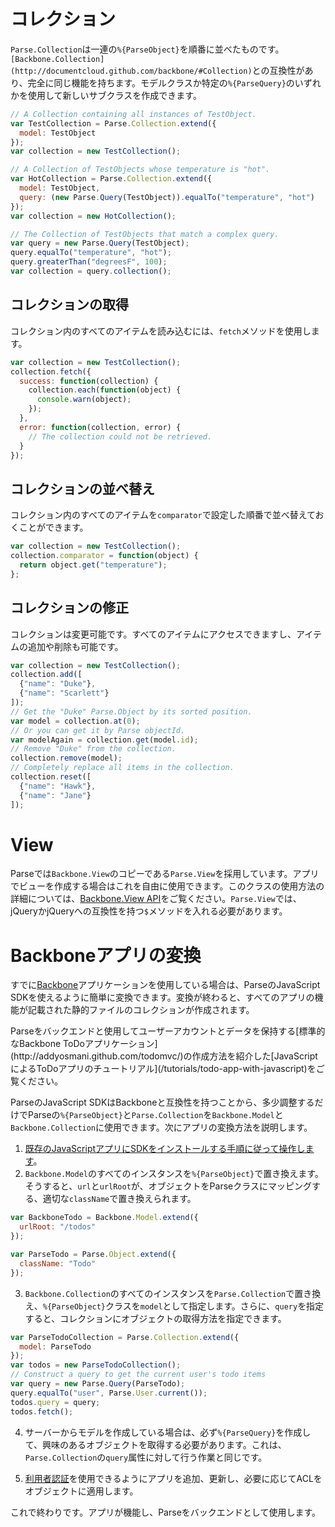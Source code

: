 # コレクション

`Parse.Collection`は一連の`%{ParseObject}`を順番に並べたものです。`[Backbone.Collection](http://documentcloud.github.com/backbone/#Collection)`との互換性があり、完全に同じ機能を持ちます。モデルクラスか特定の`%{ParseQuery}`のいずれかを使用して新しいサブクラスを作成できます。

```js
// A Collection containing all instances of TestObject.
var TestCollection = Parse.Collection.extend({
  model: TestObject
});
var collection = new TestCollection();

// A Collection of TestObjects whose temperature is "hot".
var HotCollection = Parse.Collection.extend({
  model: TestObject,
  query: (new Parse.Query(TestObject)).equalTo("temperature", "hot")
});
var collection = new HotCollection();

// The Collection of TestObjects that match a complex query.
var query = new Parse.Query(TestObject);
query.equalTo("temperature", "hot");
query.greaterThan("degreesF", 100);
var collection = query.collection();
```


## コレクションの取得

コレクション内のすべてのアイテムを読み込むには、`fetch`メソッドを使用します。

```js
var collection = new TestCollection();
collection.fetch({
  success: function(collection) {
    collection.each(function(object) {
      console.warn(object);
    });
  },
  error: function(collection, error) {
    // The collection could not be retrieved.
  }
});
```


## コレクションの並べ替え

コレクション内のすべてのアイテムを`comparator`で設定した順番で並べ替えておくことができます。

```js
var collection = new TestCollection();
collection.comparator = function(object) {
  return object.get("temperature");
};
```


## コレクションの修正

コレクションは変更可能です。すべてのアイテムにアクセスできますし、アイテムの追加や削除も可能です。

```js
var collection = new TestCollection();
collection.add([
  {"name": "Duke"},
  {"name": "Scarlett"}
]);
// Get the "Duke" Parse.Object by its sorted position.
var model = collection.at(0);
// Or you can get it by Parse objectId.
var modelAgain = collection.get(model.id);
// Remove "Duke" from the collection.
collection.remove(model);
// Completely replace all items in the collection.
collection.reset([
  {"name": "Hawk"},
  {"name": "Jane"}
]);
```

# View

Parseでは`Backbone.View`のコピーである`Parse.View`を採用しています。アプリでビューを作成する場合はこれを自由に使用できます。このクラスの使用方法の詳細については、[Backbone.View API](http://documentcloud.github.com/backbone/#View)をご覧ください。`Parse.View`では、jQueryかjQueryへの互換性を持つ`$`メソッドを入れる必要があります。


# Backboneアプリの変換

すでに[Backbone](http://documentcloud.github.com/backbone/)アプリケーションを使用している場合は、ParseのJavaScript SDKを使えるように簡単に変換できます。変換が終わると、すべてのアプリの機能が記載された静的ファイルのコレクションが作成されます。

<div class='tip info'><div>
Parseをバックエンドと使用してユーザーアカウントとデータを保持する[標準的なBackbone ToDoアプリケーション](http://addyosmani.github.com/todomvc/)の作成方法を紹介した[JavaScriptによるToDoアプリのチュートリアル](/tutorials/todo-app-with-javascript)をご覧ください。
</div></div>

ParseのJavaScript SDKはBackboneと互換性を持つことから、多少調整するだけでParseの`%{ParseObject}`と`Parse.Collection`を`Backbone.Model`と`Backbone.Collection`に使用できます。次にアプリの変換方法を説明します。

1.  [既存のJavaScriptアプリにSDKをインストールする手順に従って操作します](/apps/quickstart#js/existing)。
2.  `Backbone.Model`のすべてのインスタンスを`%{ParseObject}`で置き換えます。そうすると、`url`と`urlRoot`が、オブジェクトをParseクラスにマッピングする、適切な`className`で置き換えられます。

```js
var BackboneTodo = Backbone.Model.extend({
  urlRoot: "/todos"
});

var ParseTodo = Parse.Object.extend({
  className: "Todo"
});
```
3.  `Backbone.Collection`のすべてのインスタンスを`Parse.Collection`で置き換え、`%{ParseObject}`クラスを`model`として指定します。さらに、`query`を指定すると、コレクションにオブジェクトの取得方法を指定できます。

```js
var ParseTodoCollection = Parse.Collection.extend({
  model: ParseTodo
});
var todos = new ParseTodoCollection();
// Construct a query to get the current user's todo items
var query = new Parse.Query(ParseTodo);
query.equalTo("user", Parse.User.current());
todos.query = query;
todos.fetch();
```
4.  サーバーからモデルを作成している場合は、必ず`%{ParseQuery}`を作成して、興味のあるオブジェクトを取得する必要があります。これは、`Parse.Collection`の`query`属性に対して行う作業と同じです。

5.  [利用者認証](#users)を使用できるようにアプリを追加、更新し、必要に応じてACLをオブジェクトに適用します。

これで終わりです。アプリが機能し、Parseをバックエンドとして使用します。


